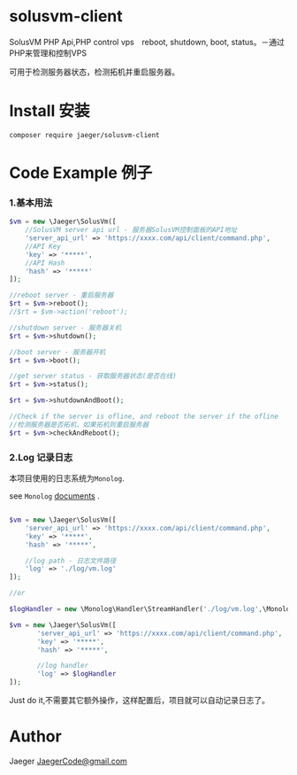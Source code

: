 # solusvm-client
SolusVM PHP Api,PHP control vps　reboot, shutdown, boot, status。－通过PHP来管理和控制VPS

可用于检测服务器状态，检测拓机并重启服务器。

# Install 安装
```
composer require jaeger/solusvm-client
```
# Code Example 例子

### 1.基本用法 
```php
$vm = new \Jaeger\SolusVm([
    //SolusVM server api url - 服务器SolusVM控制面板的API地址　
    'server_api_url' => 'https://xxxx.com/api/client/command.php',
    //API Key
    'key' => '*****',
    //API Hash
    'hash' => '*****'
]);

//reboot server - 重启服务器
$rt = $vm->reboot();
//$rt = $vm->action('reboot');

//shutdown server - 服务器关机
$rt = $vm->shutdown();

//boot server - 服务器开机
$rt = $vm->boot();

//get server status - 获取服务器状态(是否在线)
$rt = $vm->status();

$rt = $vm->shutdownAndBoot();

//Check if the server is ofline, and reboot the server if the ofline
//检测服务器是否拓机，如果拓机则重启服务器
$rt = $vm->checkAndReboot();

```
### 2.Log 记录日志

本项目使用的日志系统为`Monolog`.

see `Monolog` [documents](https://github.com/Seldaek/monolog/blob/HEAD/doc/02-handlers-formatters-processors.md) .

```php

$vm = new \Jaeger\SolusVm([
    'server_api_url' => 'https://xxxx.com/api/client/command.php',
    'key' => '*****',
    'hash' => '*****',

    //log path - 日志文件路径
    'log' => './log/vm.log'
]);

//or 

$logHandler = new \Monolog\Handler\StreamHandler('./log/vm.log',\Monolog\Logger::INFO);

$vm = new \Jaeger\SolusVm([
       'server_api_url' => 'https://xxxx.com/api/client/command.php',
       'key' => '*****',
       'hash' => '*****',

       //log handler
       'log' => $logHandler
]);

```
Just do it,不需要其它额外操作，这样配置后，项目就可以自动记录日志了。


# Author
Jaeger <JaegerCode@gmail.com>
